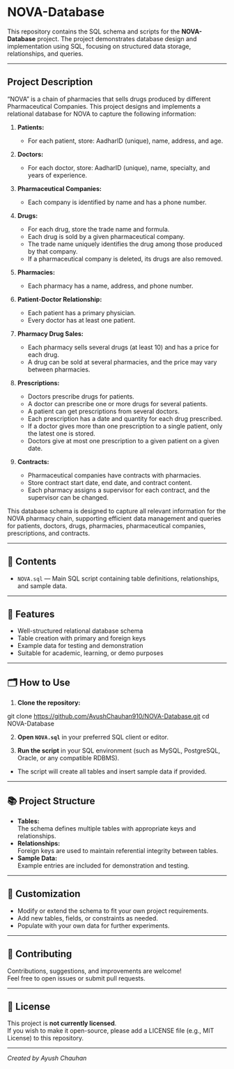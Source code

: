 # NOVA-Database

This repository contains the SQL schema and scripts for the **NOVA-Database** project. The project demonstrates database design and implementation using SQL, focusing on structured data storage, relationships, and queries.

---

## Project Description

“NOVA” is a chain of pharmacies that sells drugs produced by different Pharmaceutical Companies. This project designs and implements a relational database for NOVA to capture the following information:

1. **Patients:**  
   - For each patient, store: AadharID (unique), name, address, and age.

2. **Doctors:**  
   - For each doctor, store: AadharID (unique), name, specialty, and years of experience.

3. **Pharmaceutical Companies:**  
   - Each company is identified by name and has a phone number.

4. **Drugs:**  
   - For each drug, store the trade name and formula.
   - Each drug is sold by a given pharmaceutical company.
   - The trade name uniquely identifies the drug among those produced by that company.
   - If a pharmaceutical company is deleted, its drugs are also removed.

5. **Pharmacies:**  
   - Each pharmacy has a name, address, and phone number.

6. **Patient-Doctor Relationship:**  
   - Each patient has a primary physician.
   - Every doctor has at least one patient.

7. **Pharmacy Drug Sales:**  
   - Each pharmacy sells several drugs (at least 10) and has a price for each drug.
   - A drug can be sold at several pharmacies, and the price may vary between pharmacies.

8. **Prescriptions:**  
   - Doctors prescribe drugs for patients.
   - A doctor can prescribe one or more drugs for several patients.
   - A patient can get prescriptions from several doctors.
   - Each prescription has a date and quantity for each drug prescribed.
   - If a doctor gives more than one prescription to a single patient, only the latest one is stored.
   - Doctors give at most one prescription to a given patient on a given date.

9. **Contracts:**  
   - Pharmaceutical companies have contracts with pharmacies.
   - Store contract start date, end date, and contract content.
   - Each pharmacy assigns a supervisor for each contract, and the supervisor can be changed.

This database schema is designed to capture all relevant information for the NOVA pharmacy chain, supporting efficient data management and queries for patients, doctors, drugs, pharmacies, pharmaceutical companies, prescriptions, and contracts.

---

## 📁 Contents

- `NOVA.sql` — Main SQL script containing table definitions, relationships, and sample data.

---

## 🚀 Features

- Well-structured relational database schema
- Table creation with primary and foreign keys
- Example data for testing and demonstration
- Suitable for academic, learning, or demo purposes

---

## 🗂️ How to Use

1. **Clone the repository:**

  git clone https://github.com/AyushChauhan910/NOVA-Database.git
  cd NOVA-Database


2. **Open `NOVA.sql`** in your preferred SQL client or editor.

3. **Run the script** in your SQL environment (such as MySQL, PostgreSQL, Oracle, or any compatible RDBMS).

- The script will create all tables and insert sample data if provided.

---

## 📚 Project Structure

- **Tables:**  
The schema defines multiple tables with appropriate keys and relationships.
- **Relationships:**  
Foreign keys are used to maintain referential integrity between tables.
- **Sample Data:**  
Example entries are included for demonstration and testing.

---

## 📝 Customization

- Modify or extend the schema to fit your own project requirements.
- Add new tables, fields, or constraints as needed.
- Populate with your own data for further experiments.

---

## 🤝 Contributing

Contributions, suggestions, and improvements are welcome!  
Feel free to open issues or submit pull requests.

---

## 📄 License

This project is **not currently licensed**.  
If you wish to make it open-source, please add a LICENSE file (e.g., MIT License) to this repository.

---

*Created by Ayush Chauhan*
